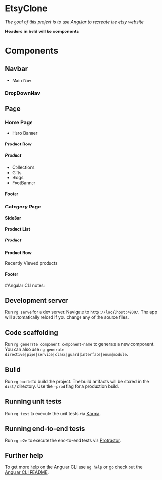 # EtsyClone

_The goal of this project is to use Angular to recreate the etsy website_

**Headers in bold will be components**

# Components

## Navbar
* Main Nav
### DropDownNav

## Page

### Home Page
* Hero Banner
#### Product Row
##### Product
* Collections
* Gifts
* Blogs
* FootBanner
#### Footer

### Category Page
#### SideBar
#### Product List
##### Product
#### Product Row
Recently Viewed products
#### Footer

#Angular CLI notes:

## Development server

Run `ng serve` for a dev server. Navigate to `http://localhost:4200/`. The app will automatically reload if you change any of the source files.

## Code scaffolding

Run `ng generate component component-name` to generate a new component. You can also use `ng generate directive|pipe|service|class|guard|interface|enum|module`.

## Build

Run `ng build` to build the project. The build artifacts will be stored in the `dist/` directory. Use the `-prod` flag for a production build.

## Running unit tests

Run `ng test` to execute the unit tests via [Karma](https://karma-runner.github.io).

## Running end-to-end tests

Run `ng e2e` to execute the end-to-end tests via [Protractor](http://www.protractortest.org/).

## Further help

To get more help on the Angular CLI use `ng help` or go check out the [Angular CLI README](https://github.com/angular/angular-cli/blob/master/README.md).
